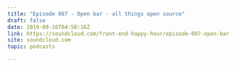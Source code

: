 ```yaml
---
title: "Episode 087 - Open bar - all things open source"
draft: false
date: 2019-09-16T04:50:16Z
link: https://soundcloud.com/front-end-happy-hour/episode-087-open-bar-all-things-open-source?utm_medium=RSS&utm_source=hune
site: soundcloud.com
topic: podcasts

---
```


